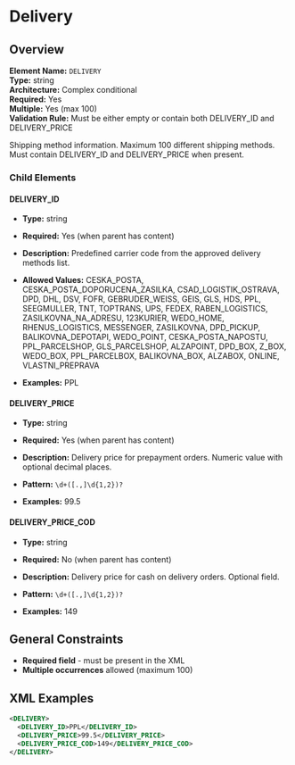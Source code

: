 # Delivery

## Overview

**Element Name:** `DELIVERY`<br>
**Type:** string<br>
**Architecture:** Complex conditional<br>
**Required:** Yes<br>
**Multiple:** Yes (max 100)<br>
**Validation Rule:** Must be either empty or contain both DELIVERY_ID and DELIVERY_PRICE<br>

Shipping method information. Maximum 100 different shipping methods.
Must contain DELIVERY_ID and DELIVERY_PRICE when present.

### Child Elements

#### DELIVERY_ID

- **Type:** string
- **Required:** Yes (when parent has content)
- **Description:** Predefined carrier code from the approved delivery methods list.

- **Allowed Values:** CESKA_POSTA, CESKA_POSTA_DOPORUCENA_ZASILKA, CSAD_LOGISTIK_OSTRAVA, DPD, DHL, DSV, FOFR, GEBRUDER_WEISS, GEIS, GLS, HDS, PPL, SEEGMULLER, TNT, TOPTRANS, UPS, FEDEX, RABEN_LOGISTICS, ZASILKOVNA_NA_ADRESU, 123KURIER, WEDO_HOME, RHENUS_LOGISTICS, MESSENGER, ZASILKOVNA, DPD_PICKUP, BALIKOVNA_DEPOTAPI, WEDO_POINT, CESKA_POSTA_NAPOSTU, PPL_PARCELSHOP, GLS_PARCELSHOP, ALZAPOINT, DPD_BOX, Z_BOX, WEDO_BOX, PPL_PARCELBOX, BALIKOVNA_BOX, ALZABOX, ONLINE, VLASTNI_PREPRAVA
- **Examples:** PPL

#### DELIVERY_PRICE

- **Type:** string
- **Required:** Yes (when parent has content)
- **Description:** Delivery price for prepayment orders. Numeric value with optional decimal places.

- **Pattern:** `\d+([.,]\d{1,2})?`
- **Examples:** 99.5

#### DELIVERY_PRICE_COD

- **Type:** string
- **Required:** No (when parent has content)
- **Description:** Delivery price for cash on delivery orders. Optional field.

- **Pattern:** `\d+([.,]\d{1,2})?`
- **Examples:** 149


## General Constraints

- **Required field** - must be present in the XML
- **Multiple occurrences** allowed (maximum 100)

## XML Examples

```xml
<DELIVERY>
  <DELIVERY_ID>PPL</DELIVERY_ID>
  <DELIVERY_PRICE>99.5</DELIVERY_PRICE>
  <DELIVERY_PRICE_COD>149</DELIVERY_PRICE_COD>
</DELIVERY>
```





